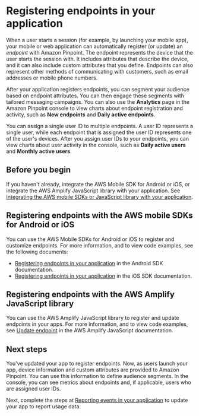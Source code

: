 # Registering endpoints in your application<a name="integrate-endpoints"></a>

When a user starts a session \(for example, by launching your mobile app\), your mobile or web application can automatically register \(or update\) an *endpoint* with Amazon Pinpoint\. The endpoint represents the device that the user starts the session with\. It includes attributes that describe the device, and it can also include custom attributes that you define\. Endpoints can also represent other methods of communicating with customers, such as email addresses or mobile phone numbers\. 

After your application registers endpoints, you can segment your audience based on endpoint attributes\. You can then engage these segments with tailored messaging campaigns\. You can also use the **Analytics** page in the Amazon Pinpoint console to view charts about endpoint registration and activity, such as **New endpoints** and **Daily active endpoints**\.

You can assign a single user ID to multiple endpoints\. A user ID represents a single user, while each endpoint that is assigned the user ID represents one of the user's devices\. After you assign user IDs to your endpoints, you can view charts about user activity in the console, such as **Daily active users** and **Monthly active users**\. 

## Before you begin<a name="integrate-endpoints-before"></a>

If you haven't already, integrate the AWS Mobile SDK for Android or iOS, or integrate the AWS Amplify JavaScript library with your application\. See [Integrating the AWS mobile SDKs or JavaScript library with your application](integrate-sdk.md)\.

## Registering endpoints with the AWS mobile SDKs for Android or iOS<a name="integrate-endpoints-mobile"></a>

You can use the AWS Mobile SDKs for Android or iOS to register and customize endpoints\. For more information, and to view code examples, see the following documents:
+ [Registering endpoints in your application](https://docs.amplify.aws/sdk/analytics/endpoints/q/platform/android/) in the Android SDK documentation\.
+ [Registering endpoints in your application](https://docs.amplify.aws/sdk/analytics/endpoints/q/platform/ios/) in the iOS SDK documentation\.

## Registering endpoints with the AWS Amplify JavaScript library<a name="integrate-events-amplify"></a>

You can use the AWS Amplify JavaScript library to register and update endpoints in your apps\. For more information, and to view code examples, see [Update endpoint](https://aws-amplify.github.io/docs/js/analytics#update-endpoint) in the AWS Amplify JavaScript documentation\.

## Next steps<a name="integrate-endpoints-next"></a>



You've updated your app to register endpoints\. Now, as users launch your app, device information and custom attributes are provided to Amazon Pinpoint\. You can use this information to define audience segments\. In the console, you can see metrics about endpoints and, if applicable, users who are assigned user IDs\.

Next, complete the steps at [Reporting events in your application](integrate-events.md) to update your app to report usage data\.